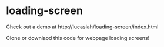 # loading-screen
Check out a demo at http://lucaslah/loading-screen/index.html

Clone or downlaod this code for webpage loading screens!
